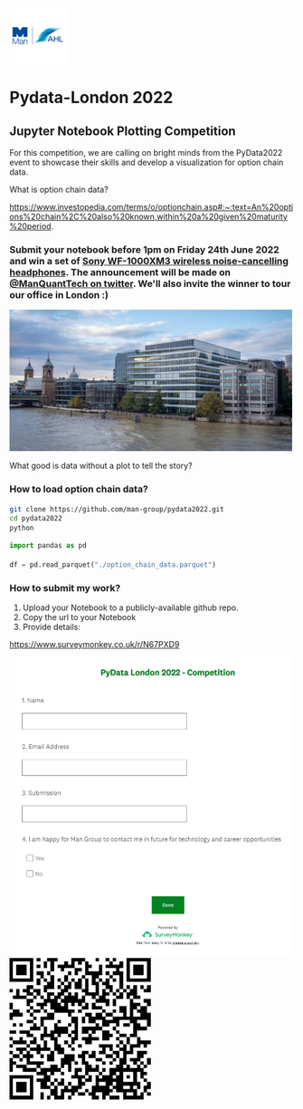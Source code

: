 <img src="man-ahl.png" alt="man-ahl logo" width="100px"/>

# Pydata-London 2022

## Jupyter Notebook Plotting Competition 

For this competition, we are calling on bright minds from the PyData2022 event to showcase their skills and develop a visualization for option chain data.

What is option chain data?

https://www.investopedia.com/terms/o/optionchain.asp#:~:text=An%20options%20chain%2C%20also%20known,within%20a%20given%20maturity%20period.


### Submit your notebook before 1pm on Friday 24th June 2022 and win a set of [Sony WF-1000XM3 wireless noise-cancelling headphones](https://www.sony.com/ke/electronics/truly-wireless/wf-1000xm3). The announcement will be made on [@ManQuantTech on twitter](https://twitter.com/ManQuantTech). We'll also invite the winner to tour our office in London :)

<img src="man-office.jpg" alt="man-office" width="500"/>

What good is data without a plot to tell the story?

### How to load option chain data?

```bash
git clone https://github.com/man-group/pydata2022.git
cd pydata2022
python
```

```python
import pandas as pd

df = pd.read_parquet("./option_chain_data.parquet")
```

### How to submit my work?

1. Upload your Notebook to a publicly-available github repo.
2. Copy the url to your Notebook
3. Provide details:

https://www.surveymonkey.co.uk/r/N67PXD9

<img src="image.png" alt="submission" width="500px"/>

<img src="QR_code_N67PXD9.png" alt="qr-code" width="250"/>

